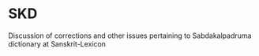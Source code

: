 SKD
===

Discussion of corrections and other issues pertaining to Sabdakalpadruma dictionary at Sanskrit-Lexicon
